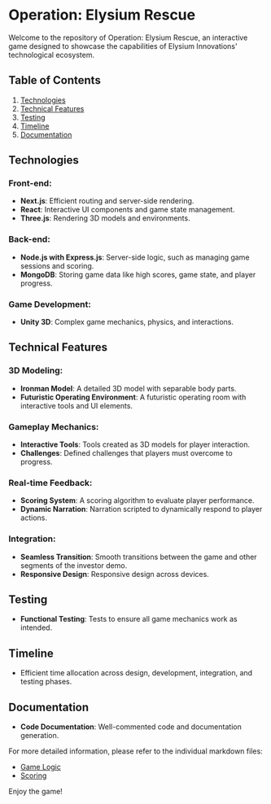 # Operation: Elysium Rescue

Welcome to the repository of Operation: Elysium Rescue, an interactive game designed to showcase the capabilities of Elysium Innovations' technological ecosystem. 

## Table of Contents

1. [Technologies](#technologies)
2. [Technical Features](#technical-features)
3. [Testing](#testing)
4. [Timeline](#timeline)
5. [Documentation](#documentation)

## Technologies

### Front-end:

- **Next.js**: Efficient routing and server-side rendering.
- **React**: Interactive UI components and game state management.
- **Three.js**: Rendering 3D models and environments.

### Back-end:

- **Node.js with Express.js**: Server-side logic, such as managing game sessions and scoring.
- **MongoDB**: Storing game data like high scores, game state, and player progress.

### Game Development:

- **Unity 3D**: Complex game mechanics, physics, and interactions.

## Technical Features

### 3D Modeling:

- **Ironman Model**: A detailed 3D model with separable body parts.
- **Futuristic Operating Environment**: A futuristic operating room with interactive tools and UI elements.

### Gameplay Mechanics:

- **Interactive Tools**: Tools created as 3D models for player interaction.
- **Challenges**: Defined challenges that players must overcome to progress.

### Real-time Feedback:

- **Scoring System**: A scoring algorithm to evaluate player performance.
- **Dynamic Narration**: Narration scripted to dynamically respond to player actions.

### Integration:

- **Seamless Transition**: Smooth transitions between the game and other segments of the investor demo.
- **Responsive Design**: Responsive design across devices.

## Testing

- **Functional Testing**: Tests to ensure all game mechanics work as intended.

## Timeline

- Efficient time allocation across design, development, integration, and testing phases.

## Documentation

- **Code Documentation**: Well-commented code and documentation generation.

For more detailed information, please refer to the individual markdown files:

- [Game Logic](GAMELOGIC.md)
- [Scoring](SCORING.md)

Enjoy the game!